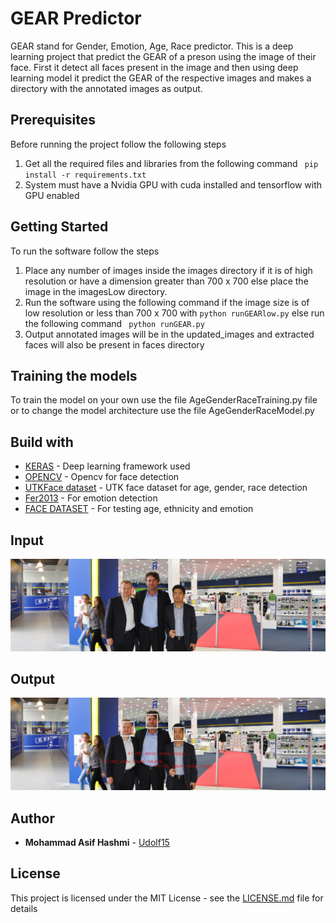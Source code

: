 # GEAR Predictor

GEAR stand for Gender, Emotion, Age, Race predictor. This is a deep learning project that predict the GEAR of a preson using the image of their face. First it detect all faces present in the image and then using deep learning model it predict the GEAR of the respective images and makes a directory with the annotated images as output.

##  Prerequisites

Before running the project follow the following steps

1. Get all the required files and libraries from the following command `` pip install -r requirements.txt``
2. System must have a Nvidia GPU with cuda installed and tensorflow with GPU enabled

##  Getting Started

To run the software follow the steps

1. Place any number of images inside the images directory if it is of high resolution or have a dimension greater than 700 x 700 else place the image in the imagesLow directory.
2. Run the software using the following command if the image size is of low resolution or less than 700 x 700 with ``python runGEARlow.py`` else run the following command `` python runGEAR.py``
3. Output annotated images will be in the updated_images and extracted faces will also be present in faces directory

##  Training the models

To train the model on your own use the file AgeGenderRaceTraining.py file or to change the model architecture use the file AgeGenderRaceModel.py

##  Build with

* [KERAS](https://www.keras.io/) - Deep learning framework used
* [OPENCV](https://www.opencv.org/) - Opencv for face detection
* [UTKFace dataset](https://www.kaggle.com/jangedoo/utkface-new) - UTK face dataset for age, gender, race detection
* [Fer2013](https://www.kaggle.com/deadskull7/fer2013) - For emotion detection
* [FACE DATASET](https://www.kaggle.com/deadskull7/fer2013) - For testing age, ethnicity and emotion

## Input

![](/images/3men.jpg)

## Output

![](/updated_images/fgs.jpg)

## Author

* **Mohammad Asif Hashmi** - [Udolf15](https://github.com/Udolf15)

## License

This project is licensed under the MIT License - see the [LICENSE.md](https://github.com/Udolf15/GEAR-Predictor/blob/master/LICENSE) file for details

